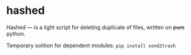 # hashed
Hashed — is a light script for deleting duplicate of files, written on ~~pure~~ python.

Temporary solition for dependent modules: `pip install send2trash`
